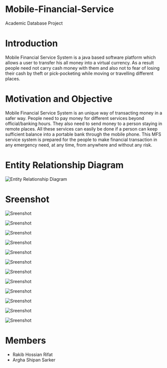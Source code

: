 # Mobile-Financial-Service
Academic Database Project
# Introduction 
Mobile Financial Service System is a java based software platform which allows a user to transfer his all money into a virtual currency. As a result  people need not carry cash money with them and also not to fear of losing their cash by theft or pick-pocketing while moving or travelling different places. 
# Motivation and Objective 
Mobile Financial Service System is an unique way of transacting money in a safer way. People need to pay money for different services beyond official/banking hours. They also need to send money to a person staying in remote places. All these services can easily be done if a person can keep sufficient balance into a portable bank through the mobile phone. This MFS service system is prepared for the people  to make financial transaction in any emergency need, at any time, from anywhere and without any risk. 

# Entity Relationship Diagram
![Entity Relationship Diagram](https://github.com/rakib1521/Mobile-Financial-Service/blob/main/Final%20Project.jpg)
  
# Sreenshot  

![Sreenshot](https://github.com/rakib1521/Mobile-Financial-Service/blob/main/screen%20shot/1.png)

![Sreenshot](https://github.com/rakib1521/Mobile-Financial-Service/blob/main/screen%20shot/2.png)

![Sreenshot](https://github.com/rakib1521/Mobile-Financial-Service/blob/main/screen%20shot/3.png)

![Sreenshot](https://github.com/rakib1521/Mobile-Financial-Service/blob/main/screen%20shot/4.png)

![Sreenshot](https://github.com/rakib1521/Mobile-Financial-Service/blob/main/screen%20shot/5.png)

![Sreenshot](https://github.com/rakib1521/Mobile-Financial-Service/blob/main/screen%20shot/6.png)

![Sreenshot](https://github.com/rakib1521/Mobile-Financial-Service/blob/main/screen%20shot/7.png)

![Sreenshot](https://github.com/rakib1521/Mobile-Financial-Service/blob/main/screen%20shot/8.png)

![Sreenshot](https://github.com/rakib1521/Mobile-Financial-Service/blob/main/screen%20shot/9.png)

![Sreenshot](https://github.com/rakib1521/Mobile-Financial-Service/blob/main/screen%20shot/10.png)

![Sreenshot](https://github.com/rakib1521/Mobile-Financial-Service/blob/main/screen%20shot/11.png)

![Sreenshot](https://github.com/rakib1521/Mobile-Financial-Service/blob/main/screen%20shot/12.png)


# Members


* Rakib Hossian Rifat
* Argha Shipan Sarker


